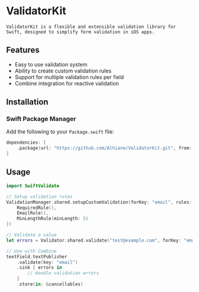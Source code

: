 # ValidatorKit

    ValidatorKit is a flexible and extensible validation library for Swift, designed to simplify form validation in iOS apps.

## Features

- Easy to use validation system
- Ability to create custom validation rules
- Support for multiple validation rules per field
- Combine integration for reactive validation

## Installation

### Swift Package Manager

Add the following to your `Package.swift` file:

```swift
dependencies: [
    .package(url: "https://github.com/Alhiane/ValidatorKit.git", from: "1.0.0")
]
```

## Usage

```swift
import SwiftValidate

// Setup validation rules
ValidationManager.shared.setupCustomValidation(forKey: "email", rules: [
    RequiredRule(),
    EmailRule(),
    MinLengthRule(minLength: 5)
])

// Validate a value
let errors = Validator.shared.validate("test@example.com", forKey: "email")

// Use with Combine
textField.textPublisher
    .validate(key: "email")
    .sink { errors in
        // Handle validation errors
    }
    .store(in: &cancellables)
```
